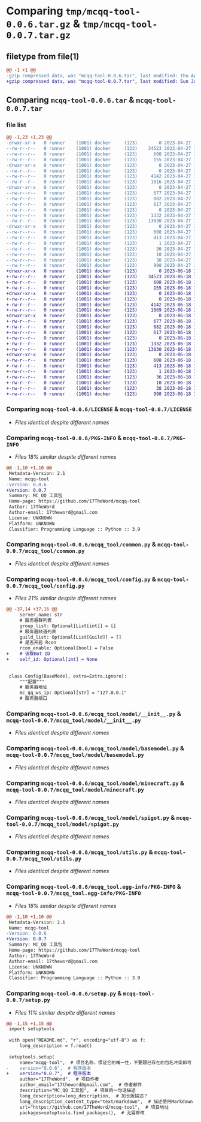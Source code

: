 # Comparing `tmp/mcqq-tool-0.0.6.tar.gz` & `tmp/mcqq-tool-0.0.7.tar.gz`

## filetype from file(1)

```diff
@@ -1 +1 @@
-gzip compressed data, was "mcqq-tool-0.0.6.tar", last modified: Thu Apr 27 12:29:46 2023, max compression
+gzip compressed data, was "mcqq-tool-0.0.7.tar", last modified: Sun Jun 18 17:08:34 2023, max compression
```

## Comparing `mcqq-tool-0.0.6.tar` & `mcqq-tool-0.0.7.tar`

### file list

```diff
@@ -1,23 +1,23 @@
-drwxr-xr-x   0 runner    (1001) docker     (123)        0 2023-04-27 12:29:46.953814 mcqq-tool-0.0.6/
--rw-r--r--   0 runner    (1001) docker     (123)    34523 2023-04-27 12:29:36.000000 mcqq-tool-0.0.6/LICENSE
--rw-r--r--   0 runner    (1001) docker     (123)      608 2023-04-27 12:29:46.953814 mcqq-tool-0.0.6/PKG-INFO
--rw-r--r--   0 runner    (1001) docker     (123)      155 2023-04-27 12:29:36.000000 mcqq-tool-0.0.6/README.md
-drwxr-xr-x   0 runner    (1001) docker     (123)        0 2023-04-27 12:29:46.953814 mcqq-tool-0.0.6/mcqq_tool/
--rw-r--r--   0 runner    (1001) docker     (123)        0 2023-04-27 12:29:36.000000 mcqq-tool-0.0.6/mcqq_tool/__init__.py
--rw-r--r--   0 runner    (1001) docker     (123)     4142 2023-04-27 12:29:36.000000 mcqq-tool-0.0.6/mcqq_tool/common.py
--rw-r--r--   0 runner    (1001) docker     (123)     1816 2023-04-27 12:29:36.000000 mcqq-tool-0.0.6/mcqq_tool/config.py
-drwxr-xr-x   0 runner    (1001) docker     (123)        0 2023-04-27 12:29:46.953814 mcqq-tool-0.0.6/mcqq_tool/model/
--rw-r--r--   0 runner    (1001) docker     (123)      677 2023-04-27 12:29:36.000000 mcqq-tool-0.0.6/mcqq_tool/model/__init__.py
--rw-r--r--   0 runner    (1001) docker     (123)      882 2023-04-27 12:29:36.000000 mcqq-tool-0.0.6/mcqq_tool/model/basemodel.py
--rw-r--r--   0 runner    (1001) docker     (123)      617 2023-04-27 12:29:36.000000 mcqq-tool-0.0.6/mcqq_tool/model/minecraft.py
--rw-r--r--   0 runner    (1001) docker     (123)        0 2023-04-27 12:29:36.000000 mcqq-tool-0.0.6/mcqq_tool/model/model_type.py
--rw-r--r--   0 runner    (1001) docker     (123)     1332 2023-04-27 12:29:36.000000 mcqq-tool-0.0.6/mcqq_tool/model/spigot.py
--rw-r--r--   0 runner    (1001) docker     (123)    13030 2023-04-27 12:29:36.000000 mcqq-tool-0.0.6/mcqq_tool/utils.py
-drwxr-xr-x   0 runner    (1001) docker     (123)        0 2023-04-27 12:29:46.953814 mcqq-tool-0.0.6/mcqq_tool.egg-info/
--rw-r--r--   0 runner    (1001) docker     (123)      608 2023-04-27 12:29:46.000000 mcqq-tool-0.0.6/mcqq_tool.egg-info/PKG-INFO
--rw-r--r--   0 runner    (1001) docker     (123)      413 2023-04-27 12:29:46.000000 mcqq-tool-0.0.6/mcqq_tool.egg-info/SOURCES.txt
--rw-r--r--   0 runner    (1001) docker     (123)        1 2023-04-27 12:29:46.000000 mcqq-tool-0.0.6/mcqq_tool.egg-info/dependency_links.txt
--rw-r--r--   0 runner    (1001) docker     (123)       36 2023-04-27 12:29:46.000000 mcqq-tool-0.0.6/mcqq_tool.egg-info/requires.txt
--rw-r--r--   0 runner    (1001) docker     (123)       10 2023-04-27 12:29:46.000000 mcqq-tool-0.0.6/mcqq_tool.egg-info/top_level.txt
--rw-r--r--   0 runner    (1001) docker     (123)       38 2023-04-27 12:29:46.953814 mcqq-tool-0.0.6/setup.cfg
--rw-r--r--   0 runner    (1001) docker     (123)      998 2023-04-27 12:29:36.000000 mcqq-tool-0.0.6/setup.py
+drwxr-xr-x   0 runner    (1001) docker     (123)        0 2023-06-18 17:08:34.324747 mcqq-tool-0.0.7/
+-rw-r--r--   0 runner    (1001) docker     (123)    34523 2023-06-18 17:08:19.000000 mcqq-tool-0.0.7/LICENSE
+-rw-r--r--   0 runner    (1001) docker     (123)      608 2023-06-18 17:08:34.324747 mcqq-tool-0.0.7/PKG-INFO
+-rw-r--r--   0 runner    (1001) docker     (123)      155 2023-06-18 17:08:19.000000 mcqq-tool-0.0.7/README.md
+drwxr-xr-x   0 runner    (1001) docker     (123)        0 2023-06-18 17:08:34.320747 mcqq-tool-0.0.7/mcqq_tool/
+-rw-r--r--   0 runner    (1001) docker     (123)        0 2023-06-18 17:08:19.000000 mcqq-tool-0.0.7/mcqq_tool/__init__.py
+-rw-r--r--   0 runner    (1001) docker     (123)     4142 2023-06-18 17:08:19.000000 mcqq-tool-0.0.7/mcqq_tool/common.py
+-rw-r--r--   0 runner    (1001) docker     (123)     1869 2023-06-18 17:08:19.000000 mcqq-tool-0.0.7/mcqq_tool/config.py
+drwxr-xr-x   0 runner    (1001) docker     (123)        0 2023-06-18 17:08:34.324747 mcqq-tool-0.0.7/mcqq_tool/model/
+-rw-r--r--   0 runner    (1001) docker     (123)      677 2023-06-18 17:08:19.000000 mcqq-tool-0.0.7/mcqq_tool/model/__init__.py
+-rw-r--r--   0 runner    (1001) docker     (123)      882 2023-06-18 17:08:19.000000 mcqq-tool-0.0.7/mcqq_tool/model/basemodel.py
+-rw-r--r--   0 runner    (1001) docker     (123)      617 2023-06-18 17:08:19.000000 mcqq-tool-0.0.7/mcqq_tool/model/minecraft.py
+-rw-r--r--   0 runner    (1001) docker     (123)        0 2023-06-18 17:08:19.000000 mcqq-tool-0.0.7/mcqq_tool/model/model_type.py
+-rw-r--r--   0 runner    (1001) docker     (123)     1332 2023-06-18 17:08:19.000000 mcqq-tool-0.0.7/mcqq_tool/model/spigot.py
+-rw-r--r--   0 runner    (1001) docker     (123)    13030 2023-06-18 17:08:19.000000 mcqq-tool-0.0.7/mcqq_tool/utils.py
+drwxr-xr-x   0 runner    (1001) docker     (123)        0 2023-06-18 17:08:34.320747 mcqq-tool-0.0.7/mcqq_tool.egg-info/
+-rw-r--r--   0 runner    (1001) docker     (123)      608 2023-06-18 17:08:34.000000 mcqq-tool-0.0.7/mcqq_tool.egg-info/PKG-INFO
+-rw-r--r--   0 runner    (1001) docker     (123)      413 2023-06-18 17:08:34.000000 mcqq-tool-0.0.7/mcqq_tool.egg-info/SOURCES.txt
+-rw-r--r--   0 runner    (1001) docker     (123)        1 2023-06-18 17:08:34.000000 mcqq-tool-0.0.7/mcqq_tool.egg-info/dependency_links.txt
+-rw-r--r--   0 runner    (1001) docker     (123)       36 2023-06-18 17:08:34.000000 mcqq-tool-0.0.7/mcqq_tool.egg-info/requires.txt
+-rw-r--r--   0 runner    (1001) docker     (123)       10 2023-06-18 17:08:34.000000 mcqq-tool-0.0.7/mcqq_tool.egg-info/top_level.txt
+-rw-r--r--   0 runner    (1001) docker     (123)       38 2023-06-18 17:08:34.324747 mcqq-tool-0.0.7/setup.cfg
+-rw-r--r--   0 runner    (1001) docker     (123)      998 2023-06-18 17:08:19.000000 mcqq-tool-0.0.7/setup.py
```

### Comparing `mcqq-tool-0.0.6/LICENSE` & `mcqq-tool-0.0.7/LICENSE`

 * *Files identical despite different names*

### Comparing `mcqq-tool-0.0.6/PKG-INFO` & `mcqq-tool-0.0.7/PKG-INFO`

 * *Files 18% similar despite different names*

```diff
@@ -1,10 +1,10 @@
 Metadata-Version: 2.1
 Name: mcqq-tool
-Version: 0.0.6
+Version: 0.0.7
 Summary: MC_QQ 工具包
 Home-page: https://github.com/17TheWord/mcqq-tool
 Author: 17TheWord
 Author-email: 17theword@gmail.com
 License: UNKNOWN
 Platform: UNKNOWN
 Classifier: Programming Language :: Python :: 3.9
```

### Comparing `mcqq-tool-0.0.6/mcqq_tool/common.py` & `mcqq-tool-0.0.7/mcqq_tool/common.py`

 * *Files identical despite different names*

### Comparing `mcqq-tool-0.0.6/mcqq_tool/config.py` & `mcqq-tool-0.0.7/mcqq_tool/config.py`

 * *Files 21% similar despite different names*

```diff
@@ -37,14 +37,16 @@
     server_name: str
     # 服务器群列表
     group_list: Optional[List[int]] = []
     # 服务器频道列表
     guild_list: Optional[List[Guild]] = []
     # 是否开启 Rcon
     rcon_enable: Optional[bool] = False
+    # 该群Bot ID
+    self_id: Optional[int] = None
 
 
 class Config(BaseModel, extra=Extra.ignore):
     """配置"""
     # 服务器地址
     mc_qq_ws_ip: Optional[str] = "127.0.0.1"
     # 服务器端口
```

### Comparing `mcqq-tool-0.0.6/mcqq_tool/model/__init__.py` & `mcqq-tool-0.0.7/mcqq_tool/model/__init__.py`

 * *Files identical despite different names*

### Comparing `mcqq-tool-0.0.6/mcqq_tool/model/basemodel.py` & `mcqq-tool-0.0.7/mcqq_tool/model/basemodel.py`

 * *Files identical despite different names*

### Comparing `mcqq-tool-0.0.6/mcqq_tool/model/minecraft.py` & `mcqq-tool-0.0.7/mcqq_tool/model/minecraft.py`

 * *Files identical despite different names*

### Comparing `mcqq-tool-0.0.6/mcqq_tool/model/spigot.py` & `mcqq-tool-0.0.7/mcqq_tool/model/spigot.py`

 * *Files identical despite different names*

### Comparing `mcqq-tool-0.0.6/mcqq_tool/utils.py` & `mcqq-tool-0.0.7/mcqq_tool/utils.py`

 * *Files identical despite different names*

### Comparing `mcqq-tool-0.0.6/mcqq_tool.egg-info/PKG-INFO` & `mcqq-tool-0.0.7/mcqq_tool.egg-info/PKG-INFO`

 * *Files 18% similar despite different names*

```diff
@@ -1,10 +1,10 @@
 Metadata-Version: 2.1
 Name: mcqq-tool
-Version: 0.0.6
+Version: 0.0.7
 Summary: MC_QQ 工具包
 Home-page: https://github.com/17TheWord/mcqq-tool
 Author: 17TheWord
 Author-email: 17theword@gmail.com
 License: UNKNOWN
 Platform: UNKNOWN
 Classifier: Programming Language :: Python :: 3.9
```

### Comparing `mcqq-tool-0.0.6/setup.py` & `mcqq-tool-0.0.7/setup.py`

 * *Files 11% similar despite different names*

```diff
@@ -1,15 +1,15 @@
 import setuptools
 
 with open("README.md", "r", encoding="utf-8") as f:
     long_description = f.read()
 
 setuptools.setup(
     name="mcqq-tool",  # 项目名称，保证它的唯一性，不要跟已存在的包名冲突即可
-    version="0.0.6",  # 程序版本
+    version="0.0.7",  # 程序版本
     author="17TheWord",  # 项目作者
     author_email="17theword@gmail.com",  # 作者邮件
     description="MC_QQ 工具包",  # 项目的一句话描述
     long_description=long_description,  # 加长版描述？
     long_description_content_type="text/markdown",  # 描述使用Markdown
     url="https://github.com/17TheWord/mcqq-tool",  # 项目地址
     packages=setuptools.find_packages(),  # 无需修改
```

